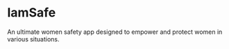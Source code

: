 # IamSafe
An ultimate women safety app designed to empower and protect women in various situations.
